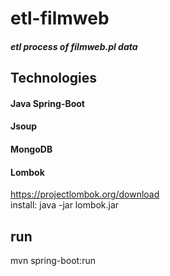 # etl-filmweb

##### etl process of filmweb.pl data

## Technologies 
#### Java Spring-Boot 

#### Jsoup 

#### MongoDB 

#### Lombok
https://projectlombok.org/download
<br />install: java -jar lombok.jar

## run
mvn spring-boot:run
